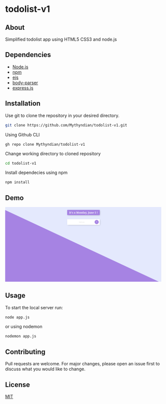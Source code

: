 # todolist-v1

## About

Simplified todolist app using HTML5 CSS3 and node.js

## Dependencies

- [Node.js](https://nodejs.org/en)
- [npm](https://www.npmjs.com/)
- [ejs](https://ejs.co/)
- [body-parser](https://www.npmjs.com/package/body-parser)
- [express.js](https://expressjs.com/)

## Installation

Use git to clone the repository in your desired directory.

```bash
git clone https://github.com/Mythyndian/todolist-v1.git
```
Using Github CLI
```
gh repo clone Mythyndian/todolist-v1
```
Change working directory to cloned repository
```bash
cd todolist-v1
```
Install dependecies using npm
```bash
npm install
```
## Demo

![alt text](https://github.com/Mythyndian/todolist-v1/blob/main/todolist-v1-demo.png?raw=true)

## Usage

To start the local server run:

```bash
node app.js
```
or using nodemon

```bash
nodemon app.js
```

## Contributing

Pull requests are welcome. For major changes, please open an issue first
to discuss what you would like to change.

## License

[MIT](https://choosealicense.com/licenses/mit/)
